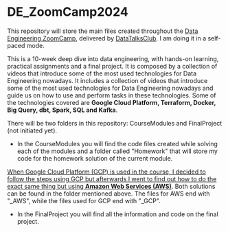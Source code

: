 # DE_ZoomCamp2024

This repository will store the main files created throughout the [Data Engineering ZoomCamp](https://github.com/DataTalksClub/data-engineering-zoomcamp), delivered by [DataTalksClub](http://datatalks.club). I am doing it in a self-paced mode.

This is a 10-week deep dive into data engineering, with hands-on learning, practical assignments and a final project. It is composed by a collection of videos that introduce some of the most used technologies for Data Engineering nowadays. It includes a collection of videos that introduce some of the most used technologies for Data Engineering nowadays and guide us on how to use and perform tasks in these technologies. Some of the technologies covered are **Google Cloud Platform, Terraform, Docker, Big Query, dbt, Spark, SQL and Kafka**.

There will be two folders in this repository: CourseModules and FinalProject (not initiated yet). 

* In the CourseModules you will find the code files created while solving each of the modules and a folder called "Homework" that will store my code for the homework solution of the current module.
  
<ins>When Google Cloud Platform (GCP) is used in the course, I decided to follow the steps using GCP but afterwards I went to find out how to do the exact same thing but using **Amazon Web Services (AWS)**</ins>. Both solutions can be found in the folder mentioned above. The files for AWS end with "_AWS", while the files used for GCP end with "_GCP".
* In the FinalProject you will find all the information and code on the final project.
